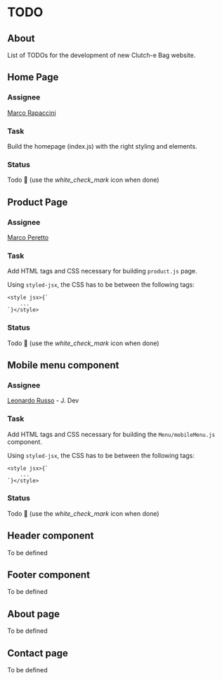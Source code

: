 # TODO
## About
List of TODOs for the development of new Clutch-e Bag website.

## Home Page
### Assignee
[Marco Rapaccini](https://github.com/rapaccinim)

### Task
Build the homepage (index.js) with the right styling and elements.

### Status
Todo 🔲 (use the _white_check_mark_ icon when done)

## Product Page
### Assignee
[Marco Peretto](https://github.com/mperetto)

### Task
Add HTML tags and CSS necessary for building `product.js` page.

Using `styled-jsx`, the CSS has to be between the following tags:
```
<style jsx>{`
    ...
`}</style>
```

### Status
Todo 🔲 (use the _white_check_mark_ icon when done)

## Mobile menu component
### Assignee
[Leonardo Russo](https://github.com/LeonardoRusso1) - J. Dev

### Task
Add HTML tags and CSS necessary for building the `Menu/mobileMenu.js` component.

Using `styled-jsx`, the CSS has to be between the following tags:
```
<style jsx>{`
    ...
`}</style>
```

### Status
Todo 🔲 (use the _white_check_mark_ icon when done)

## Header component
To be defined

## Footer component
To be defined

## About page
To be defined

## Contact page
To be defined